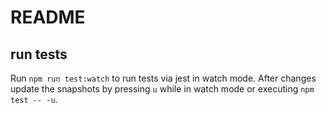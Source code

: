 # README

## run tests

Run `npm run test:watch` to run tests via jest in watch mode.
After changes update the snapshots by pressing `u` while in watch mode or executing `npm test -- -u`.
